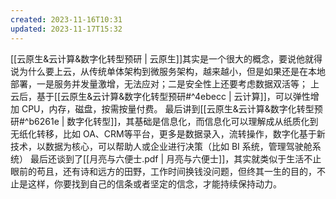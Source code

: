 ```yaml
---
created: 2023-11-16T10:31
updated: 2023-11-17T15:32
---
```


[[云原生&云计算&数字化转型预研 | 云原生]]其实是一个很大的概念，要说他就得说为什么要上云，从传统单体架构到微服务架构，越来越小，但是如果还是在本地部署，一是服务并发量激增，无法应对；二是安全性上还要考虑数据双活等；
上云后，基于[[云原生&云计算&数字化转型预研#^4ebecc | 云计算]]，可以弹性增加 CPU，内存，磁盘，按需按量付费。
最后讲到[[云原生&云计算&数字化转型预研#^b6261e | 数字化转型]]，其基础是信息化，而信息化可以理解成从纸质化到无纸化转移，比如 OA、CRM等平台，更多是数据录入，流转操作，数字化基于新技术，以数据为核心，可以帮助人或企业进行决策（比如 BI 系统，管理驾驶舱系统）
最后还谈到了[[月亮与六便士.pdf | 月亮与六便士]]，其实就类似于生活不止眼前的苟且，还有诗和远方的田野，工作时间换钱没问题，但终其一生的目的，不止是这样，你要找到自己的信条或者坚定的信念，才能持续保持动力。